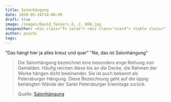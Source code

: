 ```yaml
---
title: Salonhängung
date: 2020-05-24T14:00:45
draft: true
image: /images/David_Teniers_d._J._008.jpg
imageauthor: <div class="fn value"> <div class="vcard"> <table class="toccolours collapsible collapsed" cellpadding="2" cellspacing="0" style="direction:ltr; text-align:left; border-collapse:collapse; background:#f0f0ff; border:1px solid #aaa;" lang="en"> <tbody><tr valign="top"> <th colspan="4" style="background-color:#e0e0ee; font-weight:bold; border:1px solid #aaa;"><span class="fn" id="creator"><bdi><a href="https://en.wikipedia.org/wiki/en:David_Teniers_the_Younger" class="extiw" title="w:en:David Teniers the Younger">David Teniers the Younger</a> </bdi></span>&#160;(1610&#8211;1690)&#160;<a href="http://commons.wikimedia.org/wiki/Creator:David_Teniers_(II)" title="Creator:David Teniers (II)"><img alt="Blue pencil.svg" src="https://upload.wikimedia.org/wikipedia/commons/thumb/7/73/Blue_pencil.svg/15px-Blue_pencil.svg.png" decoding="async" width="15" height="15" srcset="https://upload.wikimedia.org/wikipedia/commons/thumb/7/73/Blue_pencil.svg/23px-Blue_pencil.svg.png 1.5x, https://upload.wikimedia.org/wikipedia/commons/thumb/7/73/Blue_pencil.svg/30px-Blue_pencil.svg.png 2x" data-file-width="600" data-file-height="600" /></a>&#160;<a href="https://www.wikidata.org/wiki/Q335022" title="wikidata:Q335022"><img alt="wikidata:Q335022" src="https://upload.wikimedia.org/wikipedia/commons/thumb/f/ff/Wikidata-logo.svg/20px-Wikidata-logo.svg.png" decoding="async" width="20" height="11" srcset="https://upload.wikimedia.org/wikipedia/commons/thumb/f/ff/Wikidata-logo.svg/30px-Wikidata-logo.svg.png 1.5x, https://upload.wikimedia.org/wikipedia/commons/thumb/f/ff/Wikidata-logo.svg/40px-Wikidata-logo.svg.png 2x" data-file-width="1050" data-file-height="590" /></a></th> </tr> <tr valign="top"> <td rowspan="8" style="width:120px" id="fileinfotpl_creator_image"><span class="wpImageAnnotatorControl wpImageAnnotatorOff"><a href="http://commons.wikimedia.org/wiki/File:Portrait_of_David_Teniers.jpg" class="image"><img alt="David Teniers the Younger" src="https://upload.wikimedia.org/wikipedia/commons/thumb/b/b3/Portrait_of_David_Teniers.jpg/120px-Portrait_of_David_Teniers.jpg" decoding="async" width="120" height="171" class="photo" srcset="https://upload.wikimedia.org/wikipedia/commons/thumb/b/b3/Portrait_of_David_Teniers.jpg/180px-Portrait_of_David_Teniers.jpg 1.5x, https://upload.wikimedia.org/wikipedia/commons/thumb/b/b3/Portrait_of_David_Teniers.jpg/240px-Portrait_of_David_Teniers.jpg 2x" data-file-width="557" data-file-height="793" /></a></span></td> </tr> <tr valign="top"> <td style="background-color:#e0e0ee; font-weight:bold; border:1px solid #aaa;">Alternative names</td> <td colspan="2" style="border:1px solid #aaa;" id="fileinfotpl_creator_alt-name_value"><span class="nickname"> David Teniers the Younger, David Taisniers</span></td></tr> <tr valign="top"> <td style="background-color:#e0e0ee; font-weight:bold; border:1px solid #aaa;">Description</td> <td colspan="2" style="border:1px solid #aaa;" id="fileinfotpl_creator_desc_value">Flemish painter, draughtsman, printmaker, miniaturist and copyist</td></tr> <tr valign="top"> <td style="background-color:#e0e0ee; font-weight:bold; border:1px solid #aaa;">Date of birth/death</td> <td style="min-width:100px; border:1px solid #aaa;" id="fileinfotpl_creator_birthdate_value"> <span style="white-space:nowrap"><time class="dtstart" datetime="1610-12-15">15 December 1610</time></span> (baptised)</td><td style="min-width:100px; border:1px solid #aaa;" id="fileinfotpl_creator_deathdate_value"> 25 April 1690</td></tr> <tr valign="top"> <td style="background-color:#e0e0ee; font-weight:bold; border:1px solid #aaa;">Location of birth/death</td> <td style="min-width:100px; border:1px solid #aaa;" id="fileinfotpl_creator_birthloc_value"> <a href="https://en.wikipedia.org/wiki/en:Antwerp" class="extiw" title="w:en:Antwerp">Antwerp</a></td><td style="min-width:100px; border:1px solid #aaa;" id="fileinfotpl_creator_deathloc_value"> <a href="https://en.wikipedia.org/wiki/en:City_of_Brussels" class="extiw" title="w:en:City of Brussels">Brussels</a></td></tr> <tr valign="top"> <td style="background-color:#e0e0ee; font-weight:bold; border:1px solid #aaa;">Work period</td> <td colspan="2" style="border:1px solid #aaa;" id="fileinfotpl_creator_work-period_value">from 1626 until 1690 <div style="display: none;">date QS:P,+1650-00-00T00:00:00Z/7,P580,+1626-00-00T00:00:00Z/9,P582,+1690-00-00T00:00:00Z/9</div></td></tr> <tr valign="top"> <td style="background-color:#e0e0ee; font-weight:bold; border:1px solid #aaa;">Work location</td> <td colspan="2" style="border:1px solid #aaa;" id="fileinfotpl_creator_work-location"><span class="locality"> <a href="https://en.wikipedia.org/wiki/en:Antwerp" class="extiw" title="w:en:Antwerp">Antwerp</a> (1626-1650), <a href="https://en.wikipedia.org/wiki/en:City_of_Brussels" class="extiw" title="w:en:City of Brussels">Brussels</a> (circa 1651-1690)</span></td></tr> <tr valign="top"> <td style="background-color:#e0e0ee; font-weight:bold; border:1px solid #aaa;"><a href="https://en.wikipedia.org/wiki/en:Authority_control" class="extiw" title="w:en:Authority control">Authority control</a></td> <td colspan="2" style="border:1px solid #aaa;" id="fileinfotpl_creator_authority_value"><div class="hlist"> <ul><li><a href="https://www.wikidata.org/wiki/Q335022" title="wikidata:Q335022"><img alt="wikidata:Q335022" src="https://upload.wikimedia.org/wikipedia/commons/thumb/f/ff/Wikidata-logo.svg/20px-Wikidata-logo.svg.png" decoding="async" width="20" height="11" srcset="https://upload.wikimedia.org/wikipedia/commons/thumb/f/ff/Wikidata-logo.svg/30px-Wikidata-logo.svg.png 1.5x, https://upload.wikimedia.org/wikipedia/commons/thumb/f/ff/Wikidata-logo.svg/40px-Wikidata-logo.svg.png 2x" data-file-width="1050" data-file-height="590" /></a>: <a href="https://www.wikidata.org/wiki/Q335022" class="extiw" title="d:Q335022">Q335022</a></li> <li><a href="https://en.wikipedia.org/wiki/en:Virtual_International_Authority_File" class="extiw" title="w:en:Virtual International Authority File">VIAF</a>:&#8201;<span class="uid"><span class="plainlinks"><a rel="nofollow" class="external text" href="https://viaf.org/viaf/88765161">88765161</a></span></span></li> <li><a href="https://en.wikipedia.org/wiki/en:International_Standard_Name_Identifier" class="extiw" title="w:en:International Standard Name Identifier">ISNI</a>:&#8201;<span class="uid"><span class="plainlinks"><a class="external text" href="https://tools.wmflabs.org/wikidata-externalid-url/?p=213&amp;url_prefix=http://isni.org/&amp;id=0000000080780545">0000 0000 8078 0545</a></span></span></li> <li><a href="https://en.wikipedia.org/wiki/en:Union_List_of_Artist_Names" class="extiw" title="w:en:Union List of Artist Names">ULAN</a>:&#8201;<span class="uid"><span class="plainlinks"><a rel="nofollow" class="external text" href="http://vocab.getty.edu/page/ulan/500001443">500001443</a></span></span></li> <li><a href="https://en.wikipedia.org/wiki/en:Library_of_Congress" class="extiw" title="w:en:Library of Congress">LCCN</a>:&#8201;<span class="uid"><span class="plainlinks"><a rel="nofollow" class="external text" href="https://id.loc.gov/authorities/n79059287">n79059287</a></span></span></li> <li><a href="https://en.wikipedia.org/wiki/en:National_Library_of_Australia" class="extiw" title="w:en:National Library of Australia">NLA</a>:&#8201;<span class="uid"><span class="plainlinks"><a rel="nofollow" class="external text" href="https://nla.gov.au/anbd.aut-an35724369">35724369</a></span></span></li> <li><span class="uid"><a rel="nofollow" class="external text" href="//www.worldcat.org/identities/lccn-n79059287">WorldCat</a></span></li></ul> </div></td></tr> </tbody></table> </div> <div style="display: none;">artist QS:P170,Q335022</div></div>
author: poschi
tags: 
---
```


"Das hängt hier ja alles kreuz und quer" "Ne, das ist Salonhängung"

> Die Salonhängung bezeichnet eine besonders enge Reihung von Gemälden. Häufig
> reichen diese bis an die Decke, die Rahmen der Werke hängen dicht beieinander.
> Sie ist auch bekannt als Petersburger Hängung. Diese Bezeichnung geht auf die
> üppig behängten Wände der Sankt Petersburger Eremitage zurück.
>
> Quelle: [Salonhängung](https://de.wikipedia.org/wiki/Salonh%C3%A4ngung)
